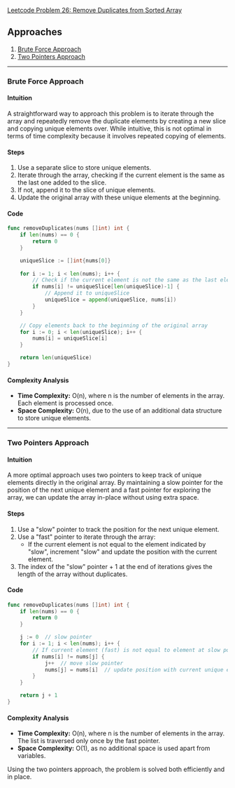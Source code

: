 [Leetcode Problem 26: Remove Duplicates from Sorted Array](https://leetcode.com/problems/remove-duplicates-from-sorted-array/)

## Approaches
1. [Brute Force Approach](#brute-force-approach)
2. [Two Pointers Approach](#two-pointers-approach)

---

### Brute Force Approach

#### Intuition
A straightforward way to approach this problem is to iterate through the array and repeatedly remove the duplicate elements by creating a new slice and copying unique elements over. While intuitive, this is not optimal in terms of time complexity because it involves repeated copying of elements.

#### Steps
1. Use a separate slice to store unique elements. 
2. Iterate through the array, checking if the current element is the same as the last one added to the slice.
3. If not, append it to the slice of unique elements.
4. Update the original array with these unique elements at the beginning.

#### Code
```go
func removeDuplicates(nums []int) int {
    if len(nums) == 0 {
        return 0
    }

    uniqueSlice := []int{nums[0]}
    
    for i := 1; i < len(nums); i++ {
        // Check if the current element is not the same as the last element in the unique slice
        if nums[i] != uniqueSlice[len(uniqueSlice)-1] {
            // Append it to uniqueSlice
            uniqueSlice = append(uniqueSlice, nums[i])
        }
    }

    // Copy elements back to the beginning of the original array
    for i := 0; i < len(uniqueSlice); i++ {
        nums[i] = uniqueSlice[i]
    }

    return len(uniqueSlice)
}
```

#### Complexity Analysis
- **Time Complexity:** O(n), where n is the number of elements in the array. Each element is processed once.
- **Space Complexity:** O(n), due to the use of an additional data structure to store unique elements.

---

### Two Pointers Approach

#### Intuition
A more optimal approach uses two pointers to keep track of unique elements directly in the original array. By maintaining a slow pointer for the position of the next unique element and a fast pointer for exploring the array, we can update the array in-place without using extra space.

#### Steps
1. Use a "slow" pointer to track the position for the next unique element.
2. Use a "fast" pointer to iterate through the array:
   - If the current element is not equal to the element indicated by "slow", increment "slow" and update the position with the current element.
3. The index of the "slow" pointer + 1 at the end of iterations gives the length of the array without duplicates.

#### Code
```go
func removeDuplicates(nums []int) int {
    if len(nums) == 0 {
        return 0
    }

    j := 0  // slow pointer
    for i := 1; i < len(nums); i++ {
        // If current element (fast) is not equal to element at slow pointer
        if nums[i] != nums[j] {
            j++  // move slow pointer
            nums[j] = nums[i]  // update position with current unique element
        }
    }

    return j + 1
}
```

#### Complexity Analysis
- **Time Complexity:** O(n), where n is the number of elements in the array. The list is traversed only once by the fast pointer.
- **Space Complexity:** O(1), as no additional space is used apart from variables.

Using the two pointers approach, the problem is solved both efficiently and in place.

